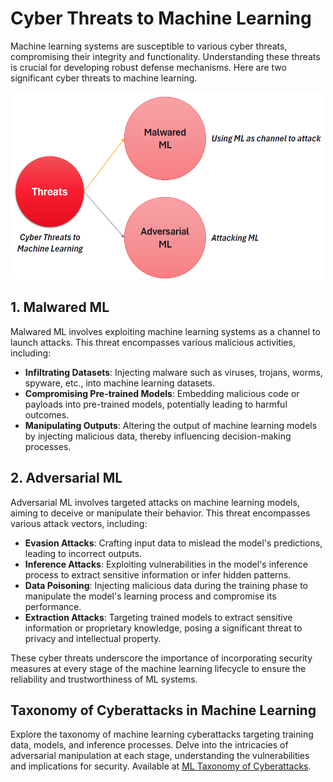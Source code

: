 # Cyber Threats to Machine Learning

Machine learning systems are susceptible to various cyber threats, compromising their integrity and functionality. Understanding these threats is crucial for developing robust defense mechanisms. Here are two significant cyber threats to machine learning.

<img src="../images/mlt.png" width="500" height="300">

## 1. Malwared ML

Malwared ML involves exploiting machine learning systems as a channel to launch attacks. This threat encompasses various malicious activities, including:

- **Infiltrating Datasets**: Injecting malware such as viruses, trojans, worms, spyware, etc., into machine learning datasets.
- **Compromising Pre-trained Models**: Embedding malicious code or payloads into pre-trained models, potentially leading to harmful outcomes.
- **Manipulating Outputs**: Altering the output of machine learning models by injecting malicious data, thereby influencing decision-making processes.

## 2. Adversarial ML

Adversarial ML involves targeted attacks on machine learning models, aiming to deceive or manipulate their behavior. This threat encompasses various attack vectors, including:

- **Evasion Attacks**: Crafting input data to mislead the model's predictions, leading to incorrect outputs.
- **Inference Attacks**: Exploiting vulnerabilities in the model's inference process to extract sensitive information or infer hidden patterns.
- **Data Poisoning**: Injecting malicious data during the training phase to manipulate the model's learning process and compromise its performance.
- **Extraction Attacks**: Targeting trained models to extract sensitive information or proprietary knowledge, posing a significant threat to privacy and intellectual property.

These cyber threats underscore the importance of incorporating security measures at every stage of the machine learning lifecycle to ensure the reliability and trustworthiness of ML systems.

## Taxonomy of Cyberattacks in Machine Learning
Explore the taxonomy of machine learning cyberattacks targeting training data, models, and inference processes. Delve into the intricacies of adversarial manipulation at each stage, understanding the vulnerabilities and implications for security. Available at [ML Taxonomy of Cyberattacks](../ml-attacks/ml-taxonomy-cyberattacks.md).